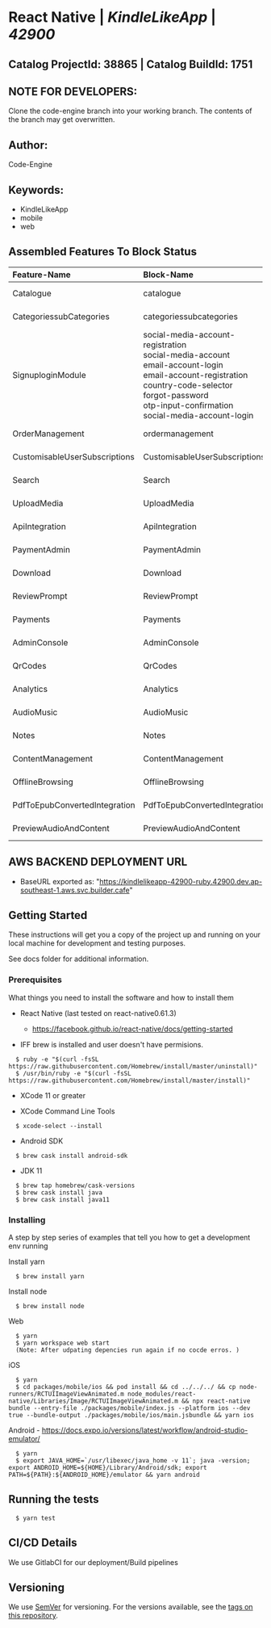 # **React Native** | _**KindleLikeApp**_ | _**42900**_

## **Catalog ProjectId: 38865** | **Catalog BuildId: 1751**

## NOTE FOR DEVELOPERS:
Clone the code-engine branch into your working branch. The contents of the branch may get overwritten.
## Author:
Code-Engine
## Keywords:
 - KindleLikeApp
 - mobile
 - web
## Assembled Features To Block Status

| **Feature-Name**        | **Block-Name**        | **Path**  | **Status**  |
|:-------------|:-------------|:-------------|:-------------|
| Catalogue      | catalogue<br>      | {+packages/blocks/catalogue+}<br> | {+Non-Empty+} |
| CategoriessubCategories      | categoriessubcategories<br>      | {+packages/blocks/categoriessubcategories+}<br> | {+Non-Empty+} |
| SignuploginModule      | social-media-account-registration<br>social-media-account<br>email-account-login<br>email-account-registration<br>country-code-selector<br>forgot-password<br>otp-input-confirmation<br>social-media-account-login<br>      | {+packages/blocks/social-media-account-registration+}<br>{+packages/blocks/social-media-account+}<br>{+packages/blocks/email-account-login+}<br>{+packages/blocks/email-account-registration+}<br>{+packages/blocks/country-code-selector+}<br>{+packages/blocks/forgot-password+}<br>{+packages/blocks/otp-input-confirmation+}<br>{+packages/blocks/social-media-account-login+}<br> | {+Non-Empty+} |
| OrderManagement      | ordermanagement<br>      | {+packages/blocks/ordermanagement+}<br> | {+Non-Empty+} |
| CustomisableUserSubscriptions      | CustomisableUserSubscriptions      | {-packages/blocks/CustomisableUserSubscriptions-} | {-Empty-} |
| Search      | Search      | {-packages/blocks/Search-} | {-Empty-} |
| UploadMedia      | UploadMedia      | {-packages/blocks/UploadMedia-} | {-Empty-} |
| ApiIntegration      | ApiIntegration      | {-packages/blocks/ApiIntegration-} | {-Empty-} |
| PaymentAdmin      | PaymentAdmin      | {-packages/blocks/PaymentAdmin-} | {-Empty-} |
| Download      | Download      | {-packages/blocks/Download-} | {-Empty-} |
| ReviewPrompt      | ReviewPrompt      | {-packages/blocks/ReviewPrompt-} | {-Empty-} |
| Payments      | Payments      | {-packages/blocks/Payments-} | {-Empty-} |
| AdminConsole      | AdminConsole      | {-packages/blocks/AdminConsole-} | {-Empty-} |
| QrCodes      | QrCodes      | {-packages/blocks/QrCodes-} | {-Empty-} |
| Analytics      | Analytics      | {-packages/blocks/Analytics-} | {-Empty-} |
| AudioMusic      | AudioMusic      | {-packages/blocks/AudioMusic-} | {-Empty-} |
| Notes      | Notes      | {-packages/blocks/Notes-} | {-Empty-} |
| ContentManagement      | ContentManagement      | {-packages/blocks/ContentManagement-} | {-Empty-} |
| OfflineBrowsing      | OfflineBrowsing      | {-packages/blocks/OfflineBrowsing-} | {-Empty-} |
| PdfToEpubConvertedIntegration      | PdfToEpubConvertedIntegration      | {-packages/blocks/PdfToEpubConvertedIntegration-} | {-Empty-} |
| PreviewAudioAndContent      | PreviewAudioAndContent      | {-packages/blocks/PreviewAudioAndContent-} | {-Empty-} |

## AWS BACKEND DEPLOYMENT URL
 - BaseURL exported as: "https://kindlelikeapp-42900-ruby.42900.dev.ap-southeast-1.aws.svc.builder.cafe"
## Getting Started

These instructions will get you a copy of the project up and running on your local machine for development and testing purposes. 

See docs folder for additional information.

### Prerequisites

What things you need to install the software and how to install them

* React Native (last tested on react-native0.61.3)
  - https://facebook.github.io/react-native/docs/getting-started

* IFF brew is installed and user doesn't have permisions.
```
  $ ruby -e "$(curl -fsSL https://raw.githubusercontent.com/Homebrew/install/master/uninstall)"
  $ /usr/bin/ruby -e "$(curl -fsSL https://raw.githubusercontent.com/Homebrew/install/master/install)"
```

* XCode 11 or greater

* XCode Command Line Tools
```
  $ xcode-select --install
```

* Android SDK
```
  $ brew cask install android-sdk
```

* JDK 11
```
  $ brew tap homebrew/cask-versions
  $ brew cask install java
  $ brew cask install java11
```

### Installing

A step by step series of examples that tell you how to get a development env running

Install yarn
```
  $ brew install yarn
```

Install node

```
  $ brew install node
```

Web
```
  $ yarn
  $ yarn workspace web start 
  (Note: After udpating depencies run again if no cocde erros. )
```

iOS
```
  $ yarn
  $ cd packages/mobile/ios && pod install && cd ../../../ && cp node-runners/RCTUIImageViewAnimated.m node_modules/react-native/Libraries/Image/RCTUIImageViewAnimated.m && npx react-native bundle --entry-file ./packages/mobile/index.js --platform ios --dev true --bundle-output ./packages/mobile/ios/main.jsbundle && yarn ios
```

Android - https://docs.expo.io/versions/latest/workflow/android-studio-emulator/
```
  $ yarn
  $ export JAVA_HOME=`/usr/libexec/java_home -v 11`; java -version; export ANDROID_HOME=${HOME}/Library/Android/sdk; export PATH=${PATH}:${ANDROID_HOME}/emulator && yarn android
```

## Running the tests

```
  $ yarn test
```


## CI/CD Details

We use GitlabCI for our deployment/Build pipelines

## Versioning

We use [SemVer](http://semver.org/) for versioning. For the versions available, see the [tags on this repository](https://github.com/your/project/tags).



